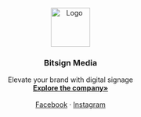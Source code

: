 <!-- PROJECT LOGO -->
<br />
<div align="center">
  <a href="https://github.com/Bitsign-Media">
    <img src="https://user-images.githubusercontent.com/70508631/210701338-9d92bffc-3a99-4904-bb61-15ae3174d03e.png" alt="Logo" width="80" height="80">
  </a>

<h3 align="center">Bitsign Media</h3>

  <p align="center">
    Elevate your brand with digital signage
    <br />
    <a href="https://bitsignmedia.com"><strong>Explore the company»</strong></a>
    <br />
    <br />
    <a href="https://www.facebook.com/bitsignmediafb">Facebook</a>
    ·
    <a href="https://www.instagram.com/bitsignmedia/">Instagram</a>
    </p>
</div>
